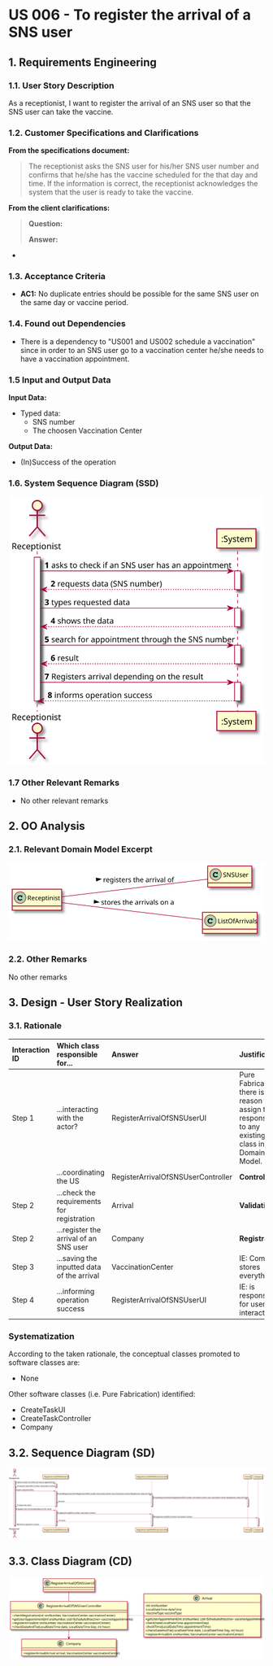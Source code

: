 # US 006 - To register the arrival of a SNS user

## 1. Requirements Engineering


### 1.1. User Story Description

As a receptionist, I want to register the arrival of an SNS user so that the SNS user can take the vaccine.



### 1.2. Customer Specifications and Clarifications 


**From the specifications document:**

>	The receptionist asks the SNS user for his/her SNS user number and
confirms that he/she has the vaccine scheduled for the that day and time. If the information is
correct, the receptionist acknowledges the system that the user is ready to take the vaccine.




**From the client clarifications:**

> **Question:** 
>  
> **Answer:** 

-



### 1.3. Acceptance Criteria


* **AC1:** No duplicate entries should be possible for the same SNS user on the same day or vaccine period.


### 1.4. Found out Dependencies


* There is a dependency to "US001 and US002 schedule a vaccination" since in order to an SNS user go to a vaccination center
he/she needs to have a vaccination appointment.


### 1.5 Input and Output Data


**Input Data:**

* Typed data:
    * SNS number
    * The choosen Vaccination Center
    


**Output Data:**

* (In)Success of the operation

### 1.6. System Sequence Diagram (SSD)


![US004_SSD](US004_SSD.svg)



### 1.7 Other Relevant Remarks

* No other relevant remarks


## 2. OO Analysis

### 2.1. Relevant Domain Model Excerpt 

![US004_MD](US004_MD.svg)

### 2.2. Other Remarks

No other remarks


## 3. Design - User Story Realization 

### 3.1. Rationale


| Interaction ID | Which class responsible for...              | Answer                             | Justification                                                                                                 |
|:---------------|:--------------------------------------------|:-----------------------------------|:--------------------------------------------------------------------------------------------------------------|
| Step 1         | ...interacting with the actor?              | RegisterArrivalOfSNSUserUI         | Pure Fabrication: there is no reason to assign this responsibility to any existing class in the Domain Model. |
|                | ...coordinating the US                      | RegisterArrivalOfSNSUserController | **Controller**                                                                                                |
| Step 2         | ...check the requirements for registration  | Arrival                            | **Validation**                                                                                                | 
| Step 2         | ...register the arrival of an SNS user      | Company                            | **Registration**                                                                                              |
| Step 3         | ...saving the inputted data of the arrival  | VaccinationCenter                  | IE: Company stores everything                                                                                 |
| Step 4         | ...informing operation success              | RegisterArrivalOfSNSUserUI         | IE: is responsible for user interactions                                                                      |



### Systematization ##

According to the taken rationale, the conceptual classes promoted to software classes are: 

 * None

Other software classes (i.e. Pure Fabrication) identified: 

 * CreateTaskUI  
 * CreateTaskController
 * Company


## 3.2. Sequence Diagram (SD)

![US004_SD](US004_SD.svg)


## 3.3. Class Diagram (CD)

![US004_CD](US004_CD.svg)

